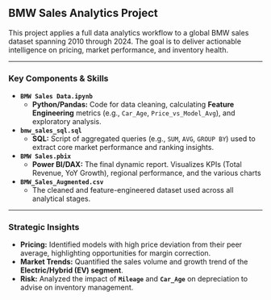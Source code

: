 
## BMW Sales Analytics Project

This project applies a full data analytics workflow to a global BMW sales dataset spanning 2010 through 2024. The goal is to deliver actionable intelligence on pricing, market performance, and inventory health.

---

### Key Components & Skills

* **`BMW Sales Data.ipynb`**
    * **Python/Pandas:** Code for data cleaning, calculating **Feature Engineering** metrics (e.g., `Car_Age`, `Price_vs_Model_Avg`), and exploratory analysis.
* **`bmw_sales_sql.sql`**
    * **SQL:** Script of aggregated queries (e.g., `SUM`, `AVG`, `GROUP BY`) used to extract core market performance and ranking insights.
* **`BMW Sales.pbix`**
    * **Power BI/DAX:** The final dynamic report. Visualizes KPIs (Total Revenue, YoY Growth), regional performance, and the various charts
* **`BMW_Sales_Augmented.csv`**
    * The cleaned and feature-engineered dataset used across all analytical stages.

---

### Strategic Insights

* **Pricing:** Identified models with high price deviation from their peer average, highlighting opportunities for margin correction.
* **Market Trends:** Quantified the sales volume and growth trend of the **Electric/Hybrid (EV) segment**.
* **Risk:** Analyzed the impact of **`Mileage`** and **`Car_Age`** on depreciation to advise on inventory management.

